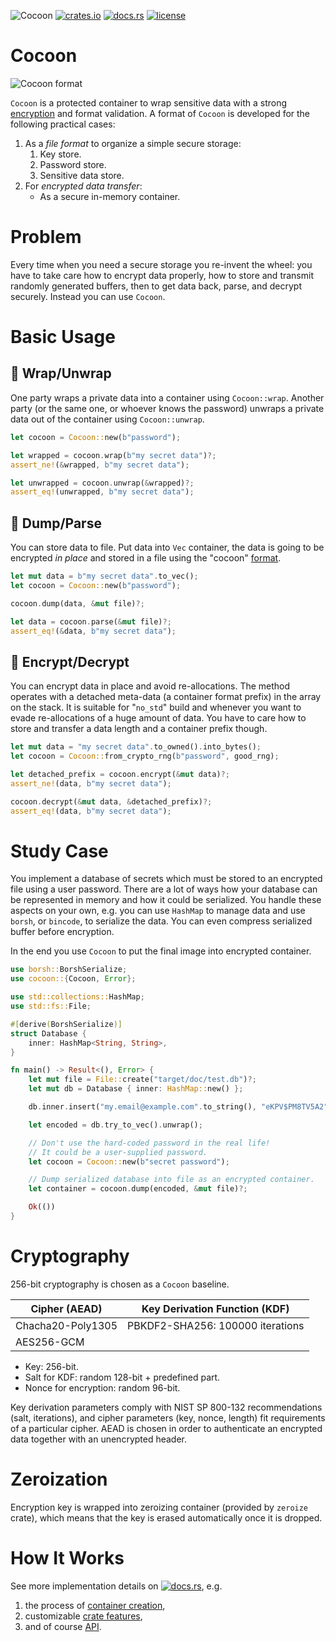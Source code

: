 ![Cocoon](https://github.com/fadeevab/cocoon/workflows/Cocoon/badge.svg?event=push)
[![crates.io](https://img.shields.io/crates/v/cocoon.svg)](https://crates.io/crates/cocoon)
[![docs.rs](https://docs.rs/cocoon/badge.svg)](https://docs.rs/cocoon/)
[![license](https://img.shields.io/badge/license-MIT-blue.svg)](https://github.com/fadeevab/cocoon/LICENSE)

# Cocoon

<img alt="Cocoon format" src="https://github.com/fadeevab/cocoon/raw/master/images/cocoon_format.svg" />

`Cocoon` is a protected container to wrap sensitive data with a strong
[encryption](#cryptography) and format validation. A format of `Cocoon` is developed
for the following practical cases:

1. As a _file format_ to organize a simple secure storage:
   1. Key store.
   2. Password store.
   3. Sensitive data store.
2. For _encrypted data transfer_:
   * As a secure in-memory container.

# Problem

Every time when you need a secure storage you re-invent the wheel: you have to take care
how to encrypt data properly, how to store and transmit randomly generated
buffers, then to get data back, parse, and decrypt securely. Instead you can use `Cocoon`.

# Basic Usage

## 📌 Wrap/Unwrap

One party wraps a private data into a container using `Cocoon::wrap`.
Another party (or the same one, or whoever knows the password) unwraps a private data
out of the container using `Cocoon::unwrap`.

```rust
let cocoon = Cocoon::new(b"password");

let wrapped = cocoon.wrap(b"my secret data")?;
assert_ne!(&wrapped, b"my secret data");

let unwrapped = cocoon.unwrap(&wrapped)?;
assert_eq!(unwrapped, b"my secret data");
```

## 📌 Dump/Parse

You can store data to file. Put data into `Vec` container, the data is going to be
encrypted _in place_ and stored in a file using the "cocoon" [format](#cocoon).
```rust
let mut data = b"my secret data".to_vec();
let cocoon = Cocoon::new(b"password");

cocoon.dump(data, &mut file)?;

let data = cocoon.parse(&mut file)?;
assert_eq!(&data, b"my secret data");
```

## 📌 Encrypt/Decrypt

You can encrypt data in place and avoid re-allocations. The method operates with a detached
meta-data (a container format prefix) in the array on the stack. It is suitable for "`no_std`"
build and whenever you want to evade re-allocations of a huge amount of data. You have to care
how to store and transfer a data length and a container prefix though.
```rust
let mut data = "my secret data".to_owned().into_bytes();
let cocoon = Cocoon::from_crypto_rng(b"password", good_rng);

let detached_prefix = cocoon.encrypt(&mut data)?;
assert_ne!(data, b"my secret data");

cocoon.decrypt(&mut data, &detached_prefix)?;
assert_eq!(data, b"my secret data");
```

# Study Case
You implement a database of secrets which must be stored to an encrypted file using a user
password. There are a lot of ways how your database can be represented in memory and how
it could be serialized. You handle these aspects on your own, e.g. you can use
`HashMap` to manage data and use `borsh`, or `bincode`,
to serialize the data. You can even compress serialized buffer before encryption.

In the end you use `Cocoon` to put the final image into encrypted container.

```rust
use borsh::BorshSerialize;
use cocoon::{Cocoon, Error};

use std::collections::HashMap;
use std::fs::File;

#[derive(BorshSerialize)]
struct Database {
    inner: HashMap<String, String>,
}

fn main() -> Result<(), Error> {
    let mut file = File::create("target/doc/test.db")?;
    let mut db = Database { inner: HashMap::new() };

    db.inner.insert("my.email@example.com".to_string(), "eKPV$PM8TV5A2".to_string());

    let encoded = db.try_to_vec().unwrap();

    // Don't use the hard-coded password in the real life!
    // It could be a user-supplied password.
    let cocoon = Cocoon::new(b"secret password");

    // Dump serialized database into file as an encrypted container.
    let container = cocoon.dump(encoded, &mut file)?;

    Ok(())
}
```

# Cryptography

256-bit cryptography is chosen as a `Cocoon` baseline.

| Cipher (AEAD)     | Key Derivation Function (KDF)    |
|-------------------|----------------------------------|
| Chacha20-Poly1305 | PBKDF2-SHA256: 100000 iterations |
| AES256-GCM        |                                  |

* Key: 256-bit.
* Salt for KDF: random 128-bit + predefined part.
* Nonce for encryption: random 96-bit.

Key derivation parameters comply with NIST SP 800-132 recommendations (salt, iterations),
and cipher parameters (key, nonce, length) fit requirements of a particular cipher.
AEAD is chosen in order to authenticate an encrypted data together with an unencrypted header.

# Zeroization

Encryption key is wrapped into zeroizing container
(provided by `zeroize` crate), which means that the key is erased automatically once it is dropped.

# How It Works

See more implementation details on
[![docs.rs](https://docs.rs/cocoon/badge.svg)](https://docs.rs/cocoon/), e.g.
1. the process of [container creation](https://docs.rs/cocoon/#container-creation),
2. customizable [crate features](https://docs.rs/cocoon/#crate-features),
3. and of course [API](https://docs.rs/cocoon/#cocoon).